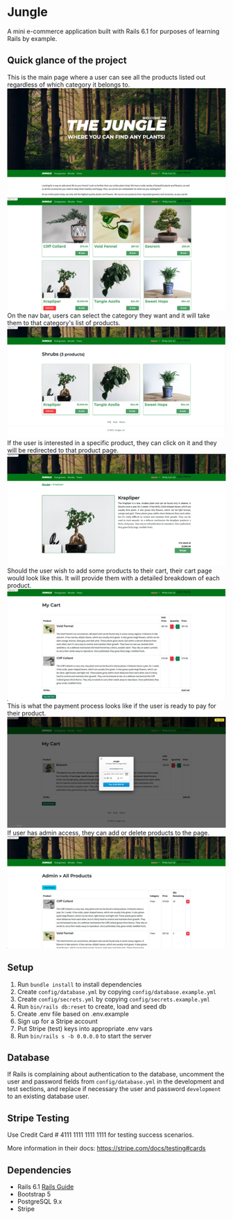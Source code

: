 # Jungle

A mini e-commerce application built with Rails 6.1 for purposes of learning Rails by example.

## Quick glance of the project

This is the main page where a user can see all the products listed out regardless of which category it belongs to.
!["Screenshot of main page 1"](https://github.com/dinasauur/jungle-rails/blob/master/docs/home-page-1.png?raw=true)
!["Screenshot of main page 2"](https://github.com/dinasauur/jungle-rails/blob/master/docs/home-page-2.png?raw=true)
On the nav bar, users can select the category they want and it will take them to that category's list of products.
!["Screenshot of category page"](https://github.com/dinasauur/jungle-rails/blob/master/docs/category-page.png?raw=true)
If the user is interested in a specific product, they can click on it and they will be redirected to that product page.
!["Screenshot of product(:id) page"](https://github.com/dinasauur/jungle-rails/blob/master/docs/show-page.png?raw=true)
Should the user wish to add some products to their cart, their cart page would look like this. It will provide them with a detailed breakdown of each product.
!["Screenshot of confirmation message to delete"](https://github.com/dinasauur/jungle-rails/blob/master/docs/cart-page.png?raw=true)
This is what the payment process looks like if the user is ready to pay for their product.
!["Screenshot of confirmation message to delete"](https://github.com/dinasauur/jungle-rails/blob/master/docs/pay-card-page.png?raw=true)
If user has admin access, they can add or delete products to the page.
!["Screenshot of error messages"](https://github.com/dinasauur/jungle-rails/blob/master/docs/admin-product-page.png?raw=true)

## Setup

1. Run `bundle install` to install dependencies
2. Create `config/database.yml` by copying `config/database.example.yml`
3. Create `config/secrets.yml` by copying `config/secrets.example.yml`
4. Run `bin/rails db:reset` to create, load and seed db
5. Create .env file based on .env.example
6. Sign up for a Stripe account
7. Put Stripe (test) keys into appropriate .env vars
8. Run `bin/rails s -b 0.0.0.0` to start the server

## Database

If Rails is complaining about authentication to the database, uncomment the user and password fields from `config/database.yml` in the development and test sections, and replace if necessary the user and password `development` to an existing database user.

## Stripe Testing

Use Credit Card # 4111 1111 1111 1111 for testing success scenarios.

More information in their docs: <https://stripe.com/docs/testing#cards>

## Dependencies

- Rails 6.1 [Rails Guide](http://guides.rubyonrails.org/v6.1/)
- Bootstrap 5
- PostgreSQL 9.x
- Stripe

## 